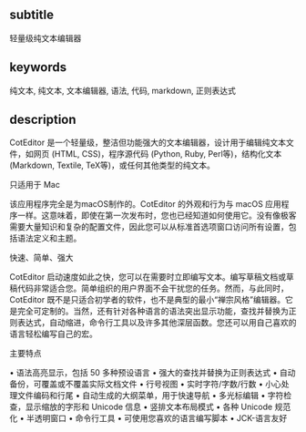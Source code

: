 
subtitle
-----------

轻量级纯文本编辑器


keywords
-----------

纯文本, 纯文本, 文本编辑器, 语法, 代码, markdown, 正则表达式


description
-----------

CotEditor 是一个轻量级，整洁但功能强大的文本编辑器，设计用于编辑纯文本文件，如网页 (HTML, CSS)，程序源代码 (Python, Ruby, Perl等)，结构化文本 (Markdown, Textile, TeX等)，或任何其他类型的纯文本。


只适用于 Mac

该应用程序完全是为macOS制作的。CotEditor 的外观和行为与 macOS 应用程序一样。这意味着，即使在第一次发布时，您也已经知道如何使用它。没有像极客需要大量知识和复杂的配置文件，因此您可以从标准首选项窗口访问所有设置，包括语法定义和主题。

快速、简单、强大

CotEditor 启动速度如此之快，您可以在需要时立即编写文本。编写草稿文档或草稿代码非常适合您。简单组织的用户界面不会干扰您的任务。然而，与此同时，CotEditor 既不是只适合初学者的软件，也不是典型的最小“禅宗风格”编辑器。它是完全可定制的。当然，还有针对各种语言的语法突出显示功能，查找并替换为正则表达式，自动缩进，命令行工具以及许多其他深层函数。您还可以用自己喜欢的语言轻松编写自己的宏。

主要特点

• 语法高亮显示，包括 50 多种预设语言
• 强大的查找并替换为正则表达式
• 自动备份，可覆盖或不覆盖实际文档文件
• 行号视图
• 实时字符/字数/行数
• 小心处理文件编码和行尾
• 自动生成的大纲菜单，用于快速导航
• 多光标编辑
• 字符检查，显示缩放的字形和 Unicode 信息
• 竖排文本布局模式
• 各种 Unicode 规范化
• 半透明窗口
• 命令行工具
• 可使用您喜欢的语言编写脚本
• JCK-语言友好
